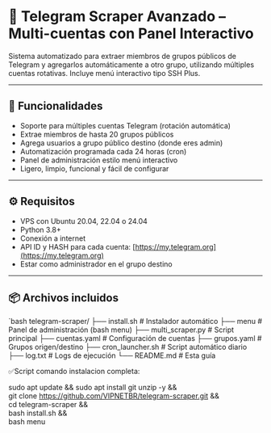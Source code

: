# 🤖 Telegram Scraper Avanzado – Multi-cuentas con Panel Interactivo

Sistema automatizado para extraer miembros de grupos públicos de Telegram y agregarlos automáticamente a otro grupo, utilizando múltiples cuentas rotativas. Incluye menú interactivo tipo SSH Plus.

---

## 🚀 Funcionalidades

- Soporte para múltiples cuentas Telegram (rotación automática)
- Extrae miembros de hasta 20 grupos públicos
- Agrega usuarios a grupo público destino (donde eres admin)
- Automatización programada cada 24 horas (cron)
- Panel de administración estilo menú interactivo
- Ligero, limpio, funcional y fácil de configurar

---

## ⚙️ Requisitos

- VPS con Ubuntu 20.04, 22.04 o 24.04
- Python 3.8+
- Conexión a internet
- API ID y HASH para cada cuenta: [https://my.telegram.org](https://my.telegram.org)
- Estar como administrador en el grupo destino

---

## 📦 Archivos incluidos

`bash
telegram-scraper/
├── install.sh            # Instalador automático
├── menu                  # Panel de administración (bash menu)
├── multi_scraper.py      # Script principal
├── cuentas.yaml          # Configuración de cuentas
├── grupos.yaml           # Grupos origen/destino
├── cron_launcher.sh      # Script automático diario
├── log.txt               # Logs de ejecución
└── README.md             # Esta guía

✅Script comando instalacion completa:

sudo apt update && sudo apt install git unzip -y && \
git clone https://github.com/VIPNETBR/telegram-scraper.git && \
cd telegram-scraper && \
bash install.sh && \
bash menu
